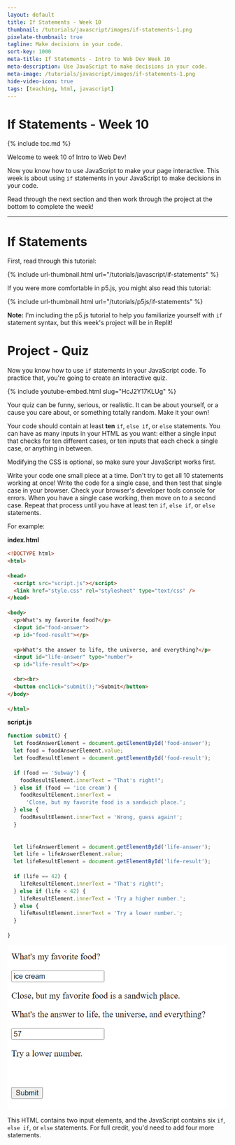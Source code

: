 ```yaml
---
layout: default
title: If Statements - Week 10
thumbnail: /tutorials/javascript/images/if-statements-1.png
pixelate-thumbnail: true
tagline: Make decisions in your code.
sort-key: 1000
meta-title: If Statements - Intro to Web Dev Week 10
meta-description: Use JavaScript to make decisions in your code.
meta-image: /tutorials/javascript/images/if-statements-1.png
hide-video-icon: true
tags: [teaching, html, javascript]
---
```


# If Statements - Week 10

{% include toc.md %}

Welcome to week 10 of Intro to Web Dev!

Now you know how to use JavaScript to make your page interactive. This week is about using `if` statements in your JavaScript to make decisions in your code.

Read through the next section and then work through the project at the bottom to complete the week!

---

# If Statements

First, read through this tutorial:

{% include url-thumbnail.html url="/tutorials/javascript/if-statements" %}

If you were more comfortable in p5.js, you might also read this tutorial:

{% include url-thumbnail.html url="/tutorials/p5js/if-statements" %}

**Note:** I'm including the p5.js tutorial to help you familiarize yourself with `if` statement syntax, but this week's project will be in Replit!

# Project - Quiz

Now you know how to use `if` statements in your JavaScript code. To practice that, you're going to create an interactive quiz.

{% include youtube-embed.html slug="HcJ2Y17KLUg" %}

Your quiz can be funny, serious, or realistic. It can be about yourself, or a cause you care about, or something totally random. Make it your own!

Your code should contain at least **ten** `if`, `else if`, or `else` statements. You can have as many inputs in your HTML as you want: either a single input that checks for ten different cases, or ten inputs that each check a single case, or anything in between.

Modifying the CSS is optional, so make sure your JavaScript works first.

Write your code one small piece at a time. Don't try to get all 10 statements working at once! Write the code for a single case, and then test that single case in your browser. Check your browser's developer tools console for errors. When you have a single case working, then move on to a second case. Repeat that process until you have at least ten `if`, `else if`, or `else` statements.

For example:

**index.html**

```html
<!DOCTYPE html>
<html>

<head>
  <script src="script.js"></script>
  <link href="style.css" rel="stylesheet" type="text/css" />
</head>

<body>
  <p>What's my favorite food?</p>
  <input id="food-answer">
  <p id="food-result"></p>

  <p>What's the answer to life, the universe, and everything?</p>
  <input id="life-answer" type="number">
  <p id="life-result"></p>

  <br><br>
  <button onclick="submit();">Submit</button>
</body>

</html>
```

**script.js**

```javascript
function submit() {
  let foodAnswerElement = document.getElementById('food-answer');
  let food = foodAnswerElement.value;
  let foodResultElement = document.getElementById('food-result');

  if (food == 'Subway') {
    foodResultElement.innerText = "That's right!";
  } else if (food == 'ice cream') {
    foodResultElement.innerText =
      'Close, but my favorite food is a sandwich place.';
  } else {
    foodResultElement.innerText = 'Wrong, guess again!';
  }


  let lifeAnswerElement = document.getElementById('life-answer');
  let life = lifeAnswerElement.value;
  let lifeResultElement = document.getElementById('life-result');

  if (life == 42) {
    lifeResultElement.innerText = "That's right!";
  } else if (life < 42) {
    lifeResultElement.innerText = 'Try a higher number.';
  } else {
    lifeResultElement.innerText = 'Try a lower number.';
  }

}
```

![quiz webpage](/teaching/intro-to-web-dev-2022-fall/images/if-statements-1.png)

This HTML contains two input elements, and the JavaScript contains six `if`, `else if`, or `else` statements. For full credit, you'd need to add four more statements.
